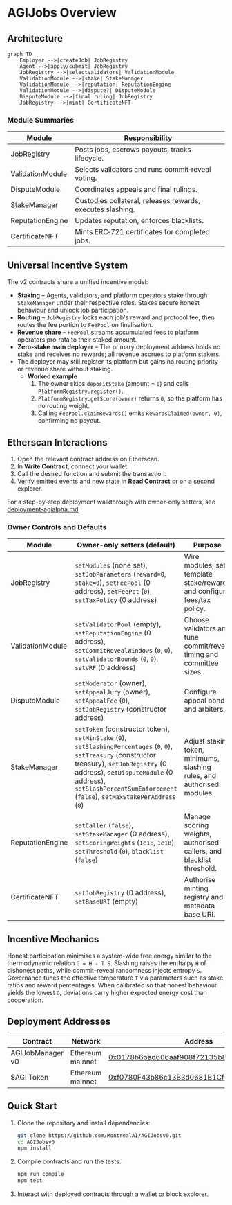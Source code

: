 # AGIJobs Overview

## Architecture

```mermaid
graph TD
    Employer -->|createJob| JobRegistry
    Agent -->|apply/submit| JobRegistry
    JobRegistry -->|selectValidators| ValidationModule
    ValidationModule -->|stake| StakeManager
    ValidationModule -->|reputation| ReputationEngine
    ValidationModule -->|dispute?| DisputeModule
    DisputeModule -->|final ruling| JobRegistry
    JobRegistry -->|mint| CertificateNFT
```

### Module Summaries
| Module | Responsibility |
| --- | --- |
| JobRegistry | Posts jobs, escrows payouts, tracks lifecycle. |
| ValidationModule | Selects validators and runs commit‑reveal voting. |
| DisputeModule | Coordinates appeals and final rulings. |
| StakeManager | Custodies collateral, releases rewards, executes slashing. |
| ReputationEngine | Updates reputation, enforces blacklists. |
| CertificateNFT | Mints ERC‑721 certificates for completed jobs. |

## Universal Incentive System
The v2 contracts share a unified incentive model:

- **Staking** – Agents, validators, and platform operators stake through `StakeManager` under their respective roles. Stakes secure honest behaviour and unlock job participation.
- **Routing** – `JobRegistry` locks each job's reward and protocol fee, then routes the fee portion to `FeePool` on finalisation.
- **Revenue share** – `FeePool` streams accumulated fees to platform operators pro‑rata to their staked amount.
- **Zero‑stake main deployer** – The primary deployment address holds no stake and receives no rewards; all revenue accrues to platform stakers.
- The deployer may still register its platform but gains no routing priority or revenue share without staking.
  - **Worked example**
    1. The owner skips `depositStake` (amount = `0`) and calls `PlatformRegistry.register()`.
    2. `PlatformRegistry.getScore(owner)` returns `0`, so the platform has no routing weight.
    3. Calling `FeePool.claimRewards()` emits `RewardsClaimed(owner, 0)`, confirming no payout.

## Etherscan Interactions
1. Open the relevant contract address on Etherscan.
2. In **Write Contract**, connect your wallet.
3. Call the desired function and submit the transaction.
4. Verify emitted events and new state in **Read Contract** or on a second explorer.

For a step-by-step deployment walkthrough with owner-only setters, see [deployment-agialpha.md](deployment-agialpha.md).

### Owner Controls and Defaults
| Module | Owner-only setters (default) | Purpose |
| --- | --- | --- |
| JobRegistry | `setModules` (none set), `setJobParameters` (`reward=0`, `stake=0`), `setFeePool` (0 address), `setFeePct` (`0`), `setTaxPolicy` (0 address) | Wire modules, set template stake/reward, and configure fees/tax policy. |
| ValidationModule | `setValidatorPool` (empty), `setReputationEngine` (0 address), `setCommitRevealWindows` (`0`, `0`), `setValidatorBounds` (`0`, `0`), `setVRF` (0 address) | Choose validators and tune commit/reveal timing and committee sizes. |
| DisputeModule | `setModerator` (owner), `setAppealJury` (owner), `setAppealFee` (`0`), `setJobRegistry` (constructor address) | Configure appeal bond and arbiters. |
| StakeManager | `setToken` (constructor token), `setMinStake` (`0`), `setSlashingPercentages` (`0`, `0`), `setTreasury` (constructor treasury), `setJobRegistry` (0 address), `setDisputeModule` (0 address), `setSlashPercentSumEnforcement` (`false`), `setMaxStakePerAddress` (`0`) | Adjust staking token, minimums, slashing rules, and authorised modules. |
| ReputationEngine | `setCaller` (`false`), `setStakeManager` (0 address), `setScoringWeights` (`1e18`, `1e18`), `setThreshold` (`0`), `blacklist` (`false`) | Manage scoring weights, authorised callers, and blacklist threshold. |
| CertificateNFT | `setJobRegistry` (0 address), `setBaseURI` (empty) | Authorise minting registry and metadata base URI. |

## Incentive Mechanics
Honest participation minimises a system-wide free energy similar to the thermodynamic relation `G = H - T S`.
Slashing raises the enthalpy `H` of dishonest paths, while commit–reveal randomness injects entropy `S`.
Governance tunes the effective temperature `T` via parameters such as stake ratios and reward percentages.
When calibrated so that honest behaviour yields the lowest `G`, deviations carry higher expected energy cost than cooperation.

## Deployment Addresses
| Contract | Network | Address |
| --- | --- | --- |
| AGIJobManager v0 | Ethereum mainnet | [0x0178b6bad606aaf908f72135b8ec32fc1d5ba477](https://etherscan.io/address/0x0178b6bad606aaf908f72135b8ec32fc1d5ba477) |
| $AGI Token | Ethereum mainnet | [0xf0780F43b86c13B3d0681B1Cf6DaeB1499e7f14D](https://etherscan.io/address/0xf0780F43b86c13B3d0681B1Cf6DaeB1499e7f14D) |

## Quick Start
1. Clone the repository and install dependencies:
   ```bash
   git clone https://github.com/MontrealAI/AGIJobsv0.git
   cd AGIJobsv0
   npm install
   ```
2. Compile contracts and run the tests:
   ```bash
   npm run compile
   npm test
   ```
3. Interact with deployed contracts through a wallet or block explorer.

